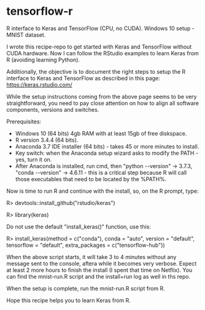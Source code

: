# tensorflow-r
R interface to Keras and TensorFlow (CPU, no CUDA). Windows 10 setup - MNIST dataset.

I wrote this recipe-repo to get started with Keras and TensorFlow without CUDA hardware. Now I can follow the RStudio examples to learn Keras from R (avoiding learning Python).

Additionally, the objective is to document the right steps to setup the R interface to Keras and TensorFlow as described in this page:
https://keras.rstudio.com/

While the setup instructions coming from the above page seems to be very straightforward, you need to pay close attention on how to align all software components, versions and switches.

Prerequisites:

- Windows 10 (64 bits) 4gb RAM with at least 15gb of free diskspace.
- R version 3.4.4 (64 bits).
- Anaconda 3.7 IDE installer (64 bits) - takes 45 or more minutes to install.
- Key switch: when the Anaconda setup wizard asks to modify the PATH - yes, turn it on. 
- After Anaconda is installed, run cmd, then "python --version" -> 3.7.3, "conda --version" -> 4.6.11 - this is a critical step because R will call those executables that need to be located by the %PATH%.

Now is time to run R and continue with the install, so, on the R prompt, type:

R> devtools::install_github("rstudio/keras")

R> library(keras)

Do not use the default "install_keras()" function, use this:

R> install_keras(method = c("conda"), conda = "auto", version = "default", tensorflow = "default", extra_packages = c("tensorflow-hub"))

When the above script starts, it will take 3 to 4 minutes without any message sent to the console, aftera while it becomes very verbose.
Expect at least 2 more hours to finish the install (I spent that time on Netflix).
You can find the mnist-run.R script and the install+run log as well in ths repo.

When the setup is complete, run the mnist-run.R script from R.

Hope this recipe helps you to learn Keras from R.
